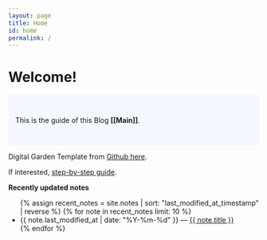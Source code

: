 ```yaml
---
layout: page
title: Home
id: home
permalink: /
---
```


# Welcome!

<p style="padding: 3em 1em; background: #f5f7ff; border-radius: 4px;">
  This is the guide of this Blog <span style="font-weight: bold">[[Main]]</span>.
</p>

Digital Garden Template from [Github here](https://github.com/maximevaillancourt/digital-garden-jekyll-template).

If interested, [step-by-step guide](https://maximevaillancourt.com/blog/setting-up-your-own-digital-garden-with-jekyll).

<strong>Recently updated notes</strong>

<ul>
  {% assign recent_notes = site.notes | sort: "last_modified_at_timestamp" | reverse %}
  {% for note in recent_notes limit: 10 %}
    <li>
      {{ note.last_modified_at | date: "%Y-%m-%d" }} — <a class="internal-link" href="{{ site.baseurl }}{{ note.url }}">{{ note.title }}</a>
    </li>
  {% endfor %}
</ul>

<style>
  .wrapper {
    max-width: 46em;
  }
</style>

